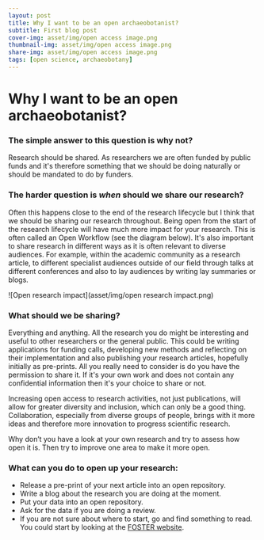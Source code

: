 ```yaml
---
layout: post
title: Why I want to be an open archaeobotanist?
subtitle: First blog post
cover-img: asset/img/open access image.png
thumbnail-img: asset/img/open access image.png
share-img: asset/img/open access image.png
tags: [open science, archaeobotany]
---
```

# Why I want to be an open archaeobotanist?

### The simple answer to this question is why not? 
Research should be shared. As researchers we are often funded by public funds and it's therefore something that we should be doing naturally or should be mandated to do by funders. 

### The harder question is *when* should we share our research? 
Often this happens close to the end of the research lifecycle but I think that we should be sharing our research throughout. Being open from the start of the research lifecycle will have much more impact for your research. This is often called an Open Workflow (see the diagram below). It's also important to share research in different ways as it is often relevant to diverse audiences. For example, within the academic community as a research article, to different specialist audiences outside of our field through talks at different conferences and also to lay audiences by writing lay summaries or blogs.

![Open research impact](asset/img/open research impact.png)

### What should we be sharing?
Everything and anything. All the research you do might be interesting and useful to other researchers or the general public. This could be writing applications for funding calls, developing new methods and reflecting on their implementation and also publishing your research articles, hopefully initially as pre-prints. All you really need to consider is do you have the permission to share it. If it's your own work and does not contain any confidential information then it's your choice to share or not. 

Increasing open access to research activities, not just publications, will allow for greater diversity and inclusion, which can only be a good thing. Collaboration, especially from diverse groups of people, brings with it more ideas and therefore more innovation to progress scientific research. 

Why don’t you have a look at your own research and try to assess how open it is. Then try to improve one area to make it more open.

### What can you do to open up your research:
* Release a pre-print of your next article into an open repository.
* Write a blog about the research you are doing at the moment.
* Put your data into an open repository.
* Ask for the data if you are doing a review.
* If you are not sure about where to start, go and find something to read. You could start by looking at the [FOSTER website](https://www.fosteropenscience.eu/).







